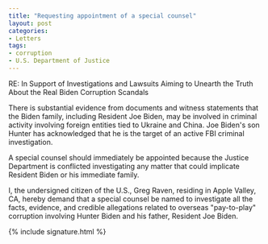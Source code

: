 ```yaml
---
title: "Requesting appointment of a special counsel"
layout: post
categories:
- Letters
tags:
- corruption
- U.S. Department of Justice
---
```


RE: In Support of Investigations and Lawsuits Aiming to Unearth the Truth About the Real Biden Corruption Scandals

There is substantial evidence from documents and witness statements that the Biden family, including Resident Joe Biden, may be involved in criminal activity involving foreign entities tied to Ukraine and China. Joe Biden's son Hunter has acknowledged that he is the target of an active FBI criminal investigation.

A special counsel should immediately be appointed because the Justice Department is conflicted investigating any matter that could implicate Resident Biden or his immediate family.

I, the undersigned citizen of the U.S., Greg Raven, residing in Apple Valley, CA, hereby demand that a special counsel be named to investigate all the facts, evidence, and credible allegations related to overseas "pay-to-play" corruption involving Hunter Biden and his father, Resident Joe Biden.

{% include signature.html %}
